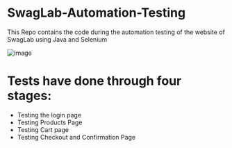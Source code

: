 # SwagLab-Automation-Testing
This Repo contains the code during the automation testing of the website of SwagLab using Java and Selenium

![image](https://github.com/user-attachments/assets/a20fc3bd-0078-40ad-9f70-abfa321bd831)
# Tests have done through four stages:
  - Testing the login page
  - Testing Products Page
  - Testing Cart page
  - Testing Checkout and Confirmation Page


